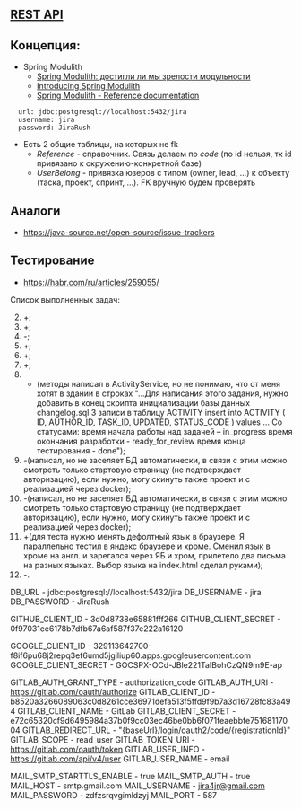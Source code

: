 ## [REST API](http://localhost:8080/doc)

## Концепция:

- Spring Modulith
    - [Spring Modulith: достигли ли мы зрелости модульности](https://habr.com/ru/post/701984/)
    - [Introducing Spring Modulith](https://spring.io/blog/2022/10/21/introducing-spring-modulith)
    - [Spring Modulith - Reference documentation](https://docs.spring.io/spring-modulith/docs/current-SNAPSHOT/reference/html/)

```
  url: jdbc:postgresql://localhost:5432/jira
  username: jira
  password: JiraRush
```

- Есть 2 общие таблицы, на которых не fk
    - _Reference_ - справочник. Связь делаем по _code_ (по id нельзя, тк id привязано к окружению-конкретной базе)
    - _UserBelong_ - привязка юзеров с типом (owner, lead, ...) к объекту (таска, проект, спринт, ...). FK вручную будем
      проверять

## Аналоги

- https://java-source.net/open-source/issue-trackers

## Тестирование

- https://habr.com/ru/articles/259055/

Список выполненных задач:


2) +;
3) +;
4) -;
5) +;
6) +;
7) +;
8) - (методы написал в ActivityService, но не понимаю, что от меня хотят в здании в строках 
"...Для написания этого задания, нужно добавить в конец скрипта инициализации базы данных changelog.sql 3 записи в таблицу ACTIVITY
insert into ACTIVITY ( ID, AUTHOR_ID, TASK_ID, UPDATED, STATUS_CODE ) values ...
Со статусами:
время начала работы над задачей – in_progress
время окончания разработки - ready_for_review
время конца тестирования - done");
9) -(написал, но не заселяет БД автоматически, 
в связи с этим можно смотреть только стартовую страницу (не подтверждает авторизацию), если нужно, могу скинуть также проект и с реализацией через docker);
10) -(написал, но не заселяет БД автоматически,
в связи с этим можно смотреть только стартовую страницу (не подтверждает авторизацию), если нужно, могу скинуть также проект и с реализацией через docker);
11) +(для теста нужно менять дефолтный язык в браузере. Я параллельно тестил в яндекс браузере и хроме. Сменил язык в хроме на англ. 
 и зарегался через ЯБ и хром, прилетело два письма на разных языках. Выбор языка на index.html сделал руками);
12) -.



DB_URL - jdbc:postgresql://localhost:5432/jira
DB_USERNAME - jira
DB_PASSWORD - JiraRush

GITHUB_CLIENT_ID - 3d0d8738e65881fff266
GITHUB_CLIENT_SECRET - 0f97031ce6178b7dfb67a6af587f37e222a16120

GOOGLE_CLIENT_ID - 329113642700-f8if6pu68j2repq3ef6umd5jgiliup60.apps.googleusercontent.com
GOOGLE_CLIENT_SECRET - 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

GITLAB_AUTH_GRANT_TYPE - authorization_code
GITLAB_AUTH_URI - https://gitlab.com/oauth/authorize
GITLAB_CLIENT_ID - b8520a3266089063c0d8261cce36971defa513f5ffd9f9b7a3d16728fc83a494
GITLAB_CLIENT_NAME - GitLab
GITLAB_CLIENT_SECRET - e72c65320cf9d6495984a37b0f9cc03ec46be0bb6f071feaebbfe75168117004
GITLAB_REDIRECT_URL - "{baseUrl}/login/oauth2/code/{registrationId}"
GITLAB_SCOPE - read_user
GITLAB_TOKEN_URI - https://gitlab.com/oauth/token
GITLAB_USER_INFO - https://gitlab.com/api/v4/user
GITLAB_USER_NAME - email

MAIL_SMTP_STARTTLS_ENABLE - true
MAIL_SMTP_AUTH - true
MAIL_HOST - smtp.gmail.com
MAIL_USERNAME - jira4jr@gmail.com
MAIL_PASSWORD - zdfzsrqvgimldzyj
MAIL_PORT - 587